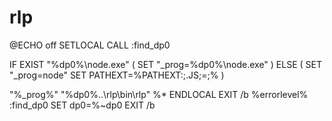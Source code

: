 # rlp

@ECHO off SETLOCAL CALL :find\_dp0

IF EXIST "%dp0%\node.exe" \( SET "\_prog=%dp0%\node.exe" \) ELSE \( SET "\_prog=node" SET PATHEXT=%PATHEXT:;.JS;=;% \)

"%\_prog%" "%dp0%..\rlp\bin\rlp" %\* ENDLOCAL EXIT /b %errorlevel% :find\_dp0 SET dp0=%~dp0 EXIT /b

